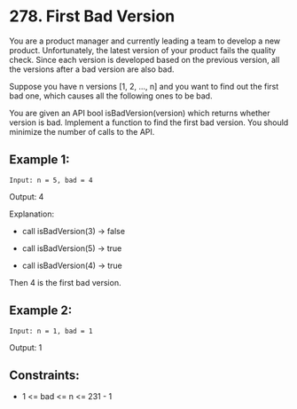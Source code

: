 # 278. First Bad Version

You are a product manager and currently leading a team to develop a new product. Unfortunately, the latest version of your product fails the quality check. Since each version is developed based on the previous version, all the versions after a bad version are also bad.

Suppose you have n versions [1, 2, ..., n] and you want to find out the first bad one, which causes all the following ones to be bad.

You are given an API bool isBadVersion(version) which returns whether version is bad. Implement a function to find the first bad version. You should minimize the number of calls to the API.

 

## Example 1:

<code>Input: n = 5, bad = 4</code>

Output: 4

Explanation:

- call isBadVersion(3) -> false

- call isBadVersion(5) -> true

- call isBadVersion(4) -> true

Then 4 is the first bad version.


## Example 2:

<code>Input: n = 1, bad = 1</code>

Output: 1
 

## Constraints:

* 1 <= bad <= n <= 231 - 1
